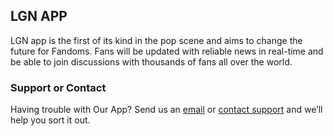 ## LGN APP

LGN app is the first of its kind in the pop scene and aims to change the future for Fandoms. 
Fans will be updated with reliable news in real-time and be able to join discussions with thousands of fans all over the world.

### Support or Contact

Having trouble with Our App? Send us an [email](ladygaganownet@gmail.com) or [contact support](https://github.com/contact) and we’ll help you sort it out.


